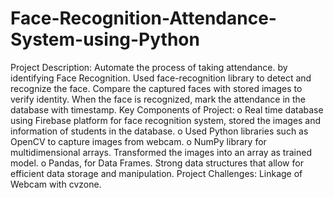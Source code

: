 # Face-Recognition-Attendance-System-using-Python
Project Description: Automate the process of taking attendance. by identifying Face Recognition. Used face-recognition library to detect and recognize the face. Compare the captured faces with stored images to verify identity. When the face is recognized, mark the attendance in the database with timestamp.
Key Components of Project: 
o	Real time database using Firebase platform for face recognition system, stored the images and information of students in the database.
o	Used Python libraries such as OpenCV to capture images from webcam.
o	NumPy library for multidimensional arrays. Transformed the images into an array as trained model.
o	Pandas, for Data Frames. Strong data structures that allow for efficient data storage and manipulation.
Project Challenges: Linkage of Webcam with cvzone.
